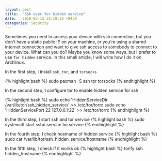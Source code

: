 ```yaml
---
layout: post
title:  "SSH over Tor hidden service"
date:   2019-03-15 22:19:32 +0430
categories: Security
---
```

Sometimes you need to access your device with ssh connection, but you don't have a static public IP on your machine, or you're using a shared internet connection and want to give ssh access to somebody to connect to your device. What can you do? Maybe you know some ways, but I prefer to use `Tor hidden` service. In this small article, I will write how I do it on Archlinux.

In the first step, I install `ssh`, `tor`, and `torsocks`

{% highlight bash %}
sudo pacman -S ssh tor torsocks
{% endhighlight %}

In the second step, I configure tor to enable hidden service for ssh

{% highlight bash %}
sudo echo 'HiddenServiceDir /var/lib/tor/ssh_hidden_service/' >> /etc/tor/torrc
sudo echo 'HiddenServicePort 22 127.0.0.1:22' >> /etc/tor/torrc
{% endhighlight %}

In the third step, I start ssh and tor service 
{% highlight bash %}
sudo systemctl start sshd.service tor.service
{% endhighlight %}

In the fourth step, I check hostname of hidden service 
{% highlight bash %}
sudo cat /var/lib/tor/ssh_hidden_service/hostname
{% endhighlight %}

In the fifth step, I check if it works ok
{% highlight bash %}
torify ssh hidden_hostname
{% endhighlight %}

